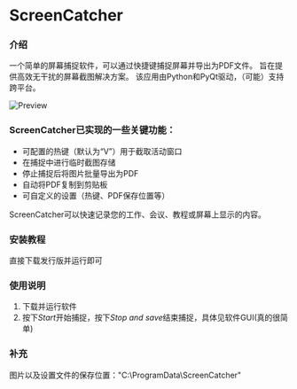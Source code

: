 # ScreenCatcher

### 介绍

一个简单的屏幕捕捉软件，可以通过快捷键捕捉屏幕并导出为PDF文件。
旨在提供高效无干扰的屏幕截图解决方案。
该应用由Python和PyQt驱动，（可能）支持跨平台。

![Preview](https://gitee.com/noob-0/ScreenCatcher/raw/master/Preview.png)

### ScreenCatcher已实现的一些关键功能：

- 可配置的热键（默认为“V”）用于截取活动窗口
- 在捕捉中进行临时截图存储
- 停止捕捉后将图片批量导出为PDF
- 自动将PDF复制到剪贴板
- 可自定义的设置（热键、PDF保存位置等）

ScreenCatcher可以快速记录您的工作、会议、教程或屏幕上显示的内容。

### 安装教程

直接下载发行版并运行即可

### 使用说明

1. 下载并运行软件
2. 按下*Start*开始捕捉，按下*Stop and save*结束捕捉，具体见软件GUI(真的很简单)

### 补充
图片以及设置文件的保存位置："C:\ProgramData\ScreenCatcher"

